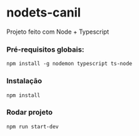 # nodets-canil
Projeto feito com Node + Typescript

### Pré-requisitos globais:
`npm install -g nodemon typescript ts-node`

### Instalação
`npm install`

### Rodar projeto
`npm run start-dev`